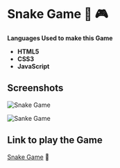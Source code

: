 # Snake Game 🐍 🎮

__Languages Used to make this Game__
- **HTML5**
- **CSS3**
- **JavaScript**


## Screenshots

![Snake Game](https://lh3.googleusercontent.com/H_ORBUmfvCKrX-Mq_jcOn6RTYW9FFZZKgVD9f3UjBV4VEkaTHJCbTFu7tjXWqL2fOQJywqc0OwPxocyUkL5-3esxkPTPmBk_fp69tIDGKuQCUJjx1W4110PosOfXHBhfY0BLAHinyLmy8sHPiOB9tKHv-WZrelqY2ExPgbO4Qdz76tSWFfDmc5ykGWj63I8c1fPKwlmHijfwhYexdvXY2WXuXF5d7FbAls9v7ZMrMXsI1EUJmPZOEhB8jxpCMQtZ1OQWWMkcb-_gH82lPTIhMploLyDVMo4l74lPyb0BO5qhz-FipsGu3OJFNsj6p12IMqrrH1On7kntWTgEMwmiZdjDr5cmPoEu-uBpDVDZDeYel5cXhgR-Yr-AM4wL1t0PrFVra3hgS6ODKRWvjZpAGSRhSZebC3BQfBf3c17ugflRBqkfGT6P8Ey2wZ1V2cB8uXuYnJaj_Lyl1vKeikjV9bWEtVF_hD8Bwyi--Plhwe-2rpJALLn4poIZjWaCtITl_RMhlVvOjdP5ELmO9fnYZUVYa1lygOnEp9zuGW2JUFRL9_GujeqpBWnqeHkX3tR2WoL06LFHMdPmI0bUKu1P8n8Shp-uHH4TPYWw9ieUQ_UV2869x23z0bHvlIu4DJeT8oIXFaR6H1eM4mB3rKDgLTNtweGp3dDlh4KMIoSkfswlmCpJKwintrM0phb16g=w1568-h737-no?authuser=1 "Snake Game by Bhargab")

![Sanke Game](https://lh3.googleusercontent.com/DUtxv9lUuthSl5mo5Rj-Zhg3yL8jFQTxJ658C164henR1nH9VDBJbu7BrQygQhttHlsnX-FmAtHzMd2sF0SKkHXlOPY83SHM4SYwmDuEu2TTSKU1xOIi7PfzeYczaDhxepeIe6vXpH77Qwk5dUvrWzE3y2mVBwHF2iakdUVRA3LIKzLrUChhSnCDEu6comHm6-CbNnotWs1nx0mdeaBUup4bVtQpjystck2yTWnPa55zdRQH8Z1MYJFbkrWj_bo2xskldmY-Zn_HviF4Com9NTIk9nZogl3naznOXe8FsjVuR-eVZOJP6TKLsVVKsFV13Nfuvtv9stxzaFc9zomZpE_OL78D284VSXkhTpZRqbkZ42ZGSAC5uIMfT4fCSBW-7nZwgDEqNoQwB2El-MfzllCMRTzuj4LpccAdORFsAQWQUbkj1flBFt1eYLTXmWoKuxHP4TsMDpmDiHZFCjRHBIP94CJPhBUxbWIjyYwdnbctJm_u6VVsd0HPWAzxs-xw9YG42oKdwqH4AVAEpW7JqGWanQMQag714IFtlmQnM9S0VKjvcA4SODPGP9zZeIONfpS9bj6qbV7SujSt5jsV63zpUowvR3h7uO-pdj-S117FvrYKqPOuFNqSQy4K52PSNDMA9ydCSjXRZjsEZIE4SJx4oDPr5f657NLmFqiqBfugVa0EN7YgfF9A5tsPUg=w1568-h740-no?authuser=1 "Snake Game by Bhargab")


## Link to play the Game

[Snake Game](https://snake-game-bhargab.netlify.app/ "Snake Game by Bhargab")  🐍
